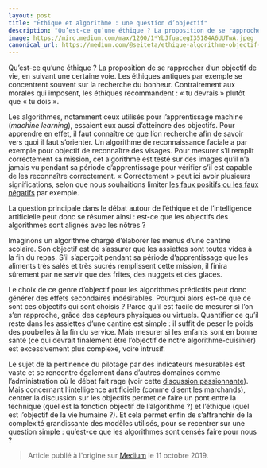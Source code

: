 ```yaml
---
layout: post
title: "Éthique et algorithme : une question d’objectif"
description: "Qu’est-ce qu’une éthique ? La proposition de se rapprocher d’un objectif de vie, en suivant une certaine voie. Les éthiques antiques par exemple se concentrent souvent sur la recherche du bonheur."
image: https://miro.medium.com/max/1200/1*YbJfuacegI35184A6UUTwA.jpeg
canonical_url: https://medium.com/@seiteta/ethique-algorithme-objectif-1d2f1d71a5eb
---
```


Qu’est-ce qu’une éthique ? La proposition de se rapprocher d’un objectif de vie, en suivant une certaine voie. Les éthiques antiques par exemple se concentrent souvent sur la recherche du bonheur. Contrairement aux morales qui imposent, les éthiques recommandent : « tu devrais » plutôt que « tu dois ».

Les algorithmes, notamment ceux utilisés pour l’apprentissage machine (*machine learning*), essaient eux aussi d’atteindre des objectifs. Pour apprendre en effet, il faut connaître ce que l’on recherche afin de savoir vers quoi il faut s’orienter. Un algorithme de reconnaissance faciale a par exemple pour objectif de reconnaître des visages. Pour mesurer s’il remplit correctement sa mission, cet algorithme est testé sur des images qu’il n’a jamais vu pendant sa période d’apprentissage pour vérifier s’il est capable de les reconnaître correctement. « Correctement » peut ici avoir plusieurs significations, selon que nous souhaitions limiter [les faux positifs ou les faux négatifs](https://fr.wikipedia.org/wiki/Faux_positif) par exemple.

La question principale dans le débat autour de l’éthique et de l’intelligence artificielle peut donc se résumer ainsi : est-ce que les objectifs des algorithmes sont alignés avec les nôtres ?

Imaginons un algorithme chargé d’élaborer les menus d’une cantine scolaire. Son objectif est de s’assurer que les assiettes sont toutes vides à la fin du repas. S’il s’aperçoit pendant sa période d’apprentissage que les aliments très salés et très sucrés remplissent cette mission, il finira sûrement par ne servir que des frites, des nuggets et des glaces.

Le choix de ce genre d’objectif pour les algorithmes prédictifs peut donc générer des effets secondaires indésirables. Pourquoi alors est-ce que ce sont ces objectifs qui sont choisis ? Parce qu’il est facile de mesurer si l’on s’en rapproche, grâce des capteurs physiques ou virtuels. Quantifier ce qu’il reste dans les assiettes d’une cantine est simple : il suffit de peser le poids des poubelles à la fin du service. Mais mesurer si les enfants sont en bonne santé (ce qui devrait finalement être l’objectif de notre algorithme-cuisinier) est excessivement plus complexe, voire intrusif.

Le sujet de la pertinence du pilotage par des indicateurs mesurables est vaste et se rencontre également dans d’autres domaines comme l’administration où le débat fait rage (voir cette [discussion passionnante](https://twitter.com/GiuReboa/status/1182197819802882048)). Mais concernant l’intelligence artificielle (comme disent les marchands), centrer la discussion sur les objectifs permet de faire un pont entre la technique (quel est la fonction objectif de l’algorithme ?) et l’éthique (quel est l’objectif de la vie humaine ?). Et cela permet enfin de s’affranchir de la complexité grandissante des modèles utilisés, pour se recentrer sur une question simple : qu’est-ce que les algorithmes sont censés faire pour nous ?

> Article publié à l'origine sur [Medium](https://medium.com/@seiteta/ethique-algorithme-objectif-1d2f1d71a5eb) le 11 octobre 2019.
